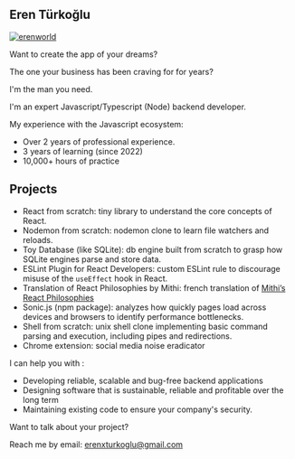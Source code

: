 ## Eren Türkoğlu

<p align="left"> <a href="https://github.com/ryo-ma/github-profile-trophy"><img src="https://github-profile-trophy.vercel.app/?username=erenworld" alt="erenworld" /></a> </p>


Want to create the app of your dreams? 

The one your business has been craving for for years?

I'm the man you need.


I'm an expert Javascript/Typescript (Node) backend developer.

My experience with the Javascript ecosystem: 
- Over 2 years of professional experience.
- 3 years of learning (since 2022)
- 10,000+ hours of practice

## Projects

- React from scratch: tiny library to understand the core concepts of React.
- Nodemon from scratch: nodemon clone to learn file watchers and reloads.
- Toy Database (like SQLite): db engine built from scratch to grasp how SQLite engines parse and store data.
- ESLint Plugin for React Developers: custom ESLint rule to discourage misuse of the `useEffect` hook in React.
- Translation of React Philosophies by Mithi: french translation of [Mithi’s React Philosophies](https://github.com/mithi/react-philosophies)
- Sonic.js (npm package): analyzes how quickly pages load across devices and browsers to identify performance bottlenecks.
- Shell from scratch: unix shell clone implementing basic command parsing and execution, including pipes and redirections.
- Chrome extension: social media noise eradicator

I can help you with : 
- Developing reliable, scalable and bug-free backend applications
- Designing software that is sustainable, reliable and profitable over the long term
- Maintaining existing code to ensure your company's security.

Want to talk about your project? 

Reach me by email: erenxturkoglu@gmail.com
